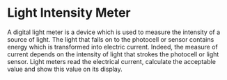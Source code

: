 # Light Intensity Meter

A digital light meter is a device which is used to measure the intensity of a source of light. The light that falls on to the photocell or sensor contains energy which is transformed into electric current. Indeed, the measure of current depends on the intensity of light that strokes the photocell or light sensor. Light meters read the electrical current, calculate the acceptable value and show this value on its display.
